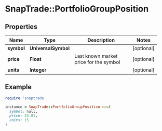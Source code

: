 # SnapTrade::PortfolioGroupPosition

## Properties

| Name | Type | Description | Notes |
| ---- | ---- | ----------- | ----- |
| **symbol** | **UniversalSymbol** |  | [optional] |
| **price** | **Float** | Last known market price for the symbol | [optional] |
| **units** | **Integer** |  | [optional] |

## Example

```ruby
require 'snaptrade'

instance = SnapTrade::PortfolioGroupPosition.new(
  symbol: null,
  price: 24.81,
  units: 15
)
```

